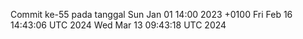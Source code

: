 Commit ke-55 pada tanggal Sun Jan 01 14:00 2023 +0100
Fri Feb 16 14:43:06 UTC 2024
Wed Mar 13 09:43:18 UTC 2024
